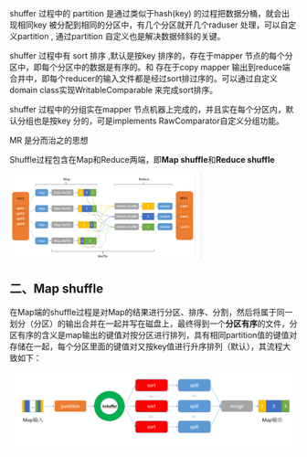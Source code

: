 shuffer 过程中的 partition 是通过类似于hash(key) 的过程把数据分桶，就会出现相同key 被分配到相同的分区中，有几个分区就开几个raduser 处理，可以自定义partition , 通过partition 自定义也是解决数据倾斜的关键。

shuffer 过程中有 sort 排序 ,默认是按key 排序的，存在于mapper 节点的每个分区中，即每个分区中的数据是有序的。和 存在于copy mapper 输出到reduce端 合并中，即每个reducer的输入文件都是经过sort排过序的。可以通过自定义domain class实现WritableComparable 来完成sort排序。

shuffer 过程中的分组实在mapper 节点机器上完成的，并且实在每个分区内，默认分组也是按key 分的，可是implements RawComparator自定义分组功能。

MR 是分而治之的思想

Shuffle过程包含在Map和Reduce两端，即**Map shuffle**和**Reduce shuffle**



<img src="Week03-02hdfs.assets/image-20200827203612006.png" alt="image-20200827203612006" style="zoom:33%;" />

## 二、Map shuffle

在Map端的shuffle过程是对Map的结果进行分区、排序、分割，然后将属于同一划分（分区）的输出合并在一起并写在磁盘上，最终得到一个**分区有序**的文件，分区有序的含义是map输出的键值对按分区进行排列，具有相同partition值的键值对存储在一起，每个分区里面的键值对又按key值进行升序排列（默认），其流程大致如下：

![image-20200827203816157](Week03-02hdfs.assets/image-20200827203816157.png)